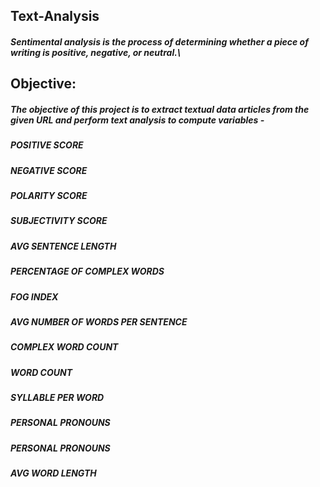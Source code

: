 ## Text-Analysis
##### Sentimental analysis is the process of determining whether a piece of writing is positive, negative, or neutral.\

## Objective:
##### The objective of this project is to extract textual data articles from the given URL and perform text analysis to compute variables - 
##### POSITIVE SCORE
##### NEGATIVE SCORE
##### POLARITY SCORE
##### SUBJECTIVITY SCORE
##### AVG SENTENCE LENGTH
##### PERCENTAGE OF COMPLEX WORDS
##### FOG INDEX
##### AVG NUMBER OF WORDS PER SENTENCE
##### COMPLEX WORD COUNT
##### WORD COUNT
##### SYLLABLE PER WORD
##### PERSONAL PRONOUNS
##### PERSONAL PRONOUNS
##### AVG WORD LENGTH
